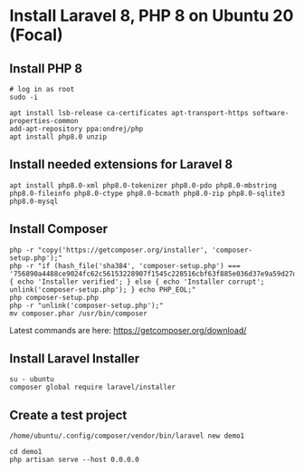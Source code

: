 # Install Laravel 8, PHP 8 on Ubuntu 20 (Focal)

## Install PHP 8

```
# log in as root
sudo -i

apt install lsb-release ca-certificates apt-transport-https software-properties-common
add-apt-repository ppa:ondrej/php
apt install php8.0 unzip
```

## Install needed extensions for Laravel 8

```
apt install php8.0-xml php8.0-tokenizer php8.0-pdo php8.0-mbstring php8.0-fileinfo php8.0-ctype php8.0-bcmath php8.0-zip php8.0-sqlite3 php8.0-mysql
```

## Install Composer

```
php -r "copy('https://getcomposer.org/installer', 'composer-setup.php');"
php -r "if (hash_file('sha384', 'composer-setup.php') === '756890a4488ce9024fc62c56153228907f1545c228516cbf63f885e036d37e9a59d27d63f46af1d4d07ee0f76181c7d3') { echo 'Installer verified'; } else { echo 'Installer corrupt'; unlink('composer-setup.php'); } echo PHP_EOL;"
php composer-setup.php
php -r "unlink('composer-setup.php');"
mv composer.phar /usr/bin/composer
```

Latest commands are here: https://getcomposer.org/download/

## Install Laravel Installer

```
su - ubuntu
composer global require laravel/installer
```

## Create a test project

```
/home/ubuntu/.config/composer/vendor/bin/laravel new demo1

cd demo1
php artisan serve --host 0.0.0.0
```
